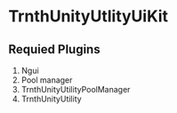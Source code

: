 TrnthUnityUtlityUiKit
============================

## Requied Plugins

1. Ngui
1. Pool manager
1. TrnthUnityUtilityPoolManager
1. TrnthUnityUtility